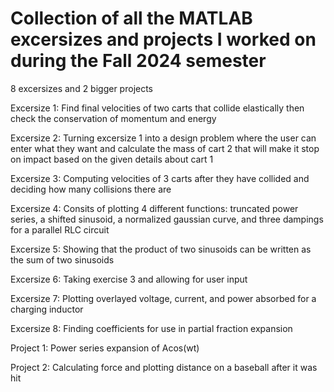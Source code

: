 # Collection of all the MATLAB excersizes and projects I worked on during the Fall 2024 semester

8 excersizes and 2 bigger projects

Excersize 1: Find final velocities of two carts that collide elastically then check the conservation of momentum and energy

Excersize 2: Turning excersize 1 into a design problem where the user can enter what they want and calculate the mass of cart 2 that will make it stop on impact based on the given details about cart 1

Excersize 3: Computing velocities of 3 carts after they have collided and deciding how many collisions there are

Excersize 4: Consits of plotting 4 different functions: truncated power series, a shifted sinusoid, a normalized gaussian curve, and three dampings for a parallel RLC circuit

Excersize 5: Showing that the product of two sinusoids can be written as the sum of two sinusoids

Excersize 6: Taking exercise 3 and allowing for user input

Excersize 7: Plotting overlayed voltage, current, and power absorbed for a charging inductor

Excersize 8: Finding coefficients for use in partial fraction expansion



Project 1: Power series expansion of Acos(wt)

Project 2: Calculating force and plotting distance on a baseball after it was hit

